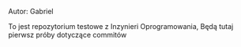 Autor: Gabriel

To jest repozytorium testowe z Inzynieri Oprogramowania,
Będą tutaj pierwsz próby dotyczące commitów
